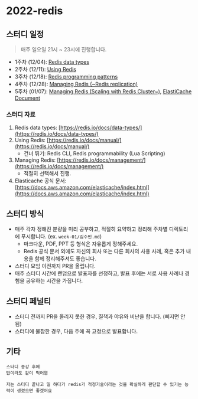 # 2022-redis

## 스터디 일정

> 매주 일요일 21시 ~ 23시에 진행합니다.

- 1주차 (12/04): [Redis data types](https://redis.io/docs/data-types/)
- 2주차 (12/11): [Using Redis](https://redis.io/docs/manual/)
- 3주차 (12/18): [Redis programming patterns](https://redis.io/docs/manual/patterns/)
- 4주차 (12/28): [Managing Redis (~Redis replication)](https://redis.io/docs/management/)
- 5주차 (01/07): [Managing Redis (Scaling with Redis Cluster~)](https://redis.io/docs/management/), [ElastiCache Document](https://docs.aws.amazon.com/elasticache/index.html)

### 스터디 자료

1. Redis data types: [https://redis.io/docs/data-types/](https://redis.io/docs/data-types/)
2. Using Redis: [https://redis.io/docs/manual/](https://redis.io/docs/manual/)
    - 건너 뛰기: Redis CLI, Redis programmability (Lua Scripting)
3. Managing Redis: [https://redis.io/docs/management/](https://redis.io/docs/management/)
    - 적절히 선택해서 진행.
4. Elasticache 공식 문서: [https://docs.aws.amazon.com/elasticache/index.html](https://docs.aws.amazon.com/elasticache/index.html)

## 스터디 방식

- 매주 각자 정해진 분량을 미리 공부하고, 적절히 요약하고 정리해 주차별 디렉토리에 푸시합니다. (ex. `week-01/김수빈.md`)
  - 마크다운, PDF, PPT 등 형식은 자유롭게 정해주세요.
  - Redis 공식 문서 외에도 자신의 회사 또는 다른 회사의 사용 사례, 혹은 추가 내용을 함께 정리해주셔도 좋습니다.
- 스터디 모임 이전까지 PR을 올립니다.
- 매주 스터디 시간에 랜덤으로 발표자를 선정하고, 발표 후에는 서로 사용 사례나 경험을 공유하는 시간을 가집니다.

## 스터디 페널티

- 스터디 전까지 PR을 올리지 못한 경우, 질책과 야유와 비난을 합니다. (삐지면 안 됨)
- 스터디에 불참한 경우, 다음 주에 꼭 고정으로 발표합니다.

## 기타

```text
스타디 종강 후에
밥이라도 같이 먹어염
```

```text
저는 스터디 끝나고 일 하다가 redis가 적정기술이라는 것을 확실하게 판단할 수 있기는 능력이 생겼으면 좋겠어요
```
